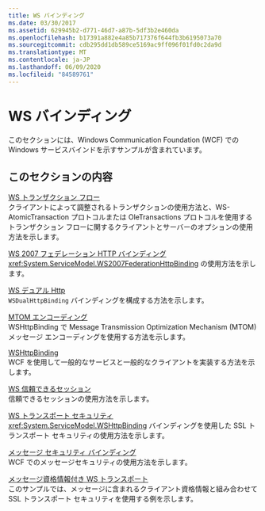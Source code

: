 ```yaml
---
title: WS バインディング
ms.date: 03/30/2017
ms.assetid: 629945b2-d771-46d7-a87b-5df3b2e460da
ms.openlocfilehash: b17391a882e4a85b717376f644fb3b6195073a70
ms.sourcegitcommit: cdb295dd1db589ce5169ac9ff096f01fd0c2da9d
ms.translationtype: MT
ms.contentlocale: ja-JP
ms.lasthandoff: 06/09/2020
ms.locfileid: "84589761"
---
```

# <a name="ws-binding"></a>WS バインディング
このセクションには、Windows Communication Foundation (WCF) での Windows サービスバインドを示すサンプルが含まれています。  
  
## <a name="in-this-section"></a>このセクションの内容  
 [WS トランザクション フロー](ws-transaction-flow.md)  
 クライアントによって調整されるトランザクションの使用方法と、WS-AtomicTransaction プロトコルまたは OleTransactions プロトコルを使用するトランザクション フローに関するクライアントとサーバーのオプションの使用方法を示します。  
  
 [WS 2007 フェデレーション HTTP バインディング](ws-2007-federation-http-binding.md)  
 <xref:System.ServiceModel.WS2007FederationHttpBinding> の使用方法を示します。  
  
 [WS デュアル Http](ws-dual-http.md)  
 `WSDualHttpBinding` バインディングを構成する方法を示します。  
  
 [MTOM エンコーディング](mtom-encoding.md)  
 WSHttpBinding で Message Transmission Optimization Mechanism (MTOM) メッセージ エンコーディングを使用する方法を示します。  
  
 [WSHttpBinding](wshttpbinding.md)  
 WCF を使用して一般的なサービスと一般的なクライアントを実装する方法を示します。  
  
 [WS 信頼できるセッション](ws-reliable-session.md)  
 信頼できるセッションの使用方法を示します。  
  
 [WS トランスポート セキュリティ](ws-transport-security.md)  
 <xref:System.ServiceModel.WSHttpBinding> バインディングを使用した SSL トランスポート セキュリティの使用方法を示します。  
  
 [メッセージ セキュリティ バインディング](message-security-binding.md)  
 WCF でのメッセージセキュリティの使用方法を示します。  
  
 [メッセージ資格情報付き WS トランスポート](ws-transport-with-message-credential.md)  
 このサンプルでは、メッセージに含まれるクライアント資格情報と組み合わせて SSL トランスポート セキュリティを使用する例を示します。
